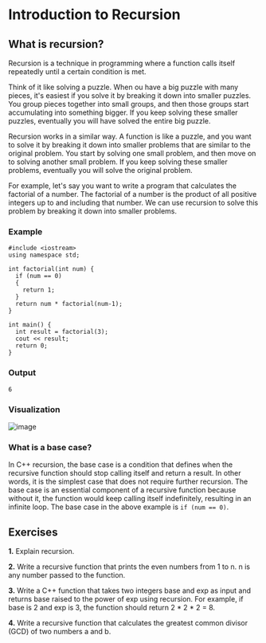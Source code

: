 # Introduction to Recursion

## What is recursion?
Recursion is a technique in programming where a function calls itself repeatedly until a certain condition is met.

Think of it like solving a puzzle. When ou have a big puzzle with many pieces, it's easiest if you solve it by breaking it down into smaller puzzles. You group pieces together into small groups, and then those groups start accumulating into something bigger. If you keep solving these smaller puzzles, eventually you will have solved the entire big puzzle.

Recursion works in a similar way. A function is like a puzzle, and you want to solve it by breaking it down into smaller problems that are similar to the original problem. You start by solving one small problem, and then move on to solving another small problem. If you keep solving these smaller problems, eventually you will solve the original problem.

For example, let's say you want to write a program that calculates the factorial of a number. The factorial of a number is the product of all positive integers up to and including that number. We can use recursion to solve this problem by breaking it down into smaller problems.

### Example
```
#include <iostream>
using namespace std;

int factorial(int num) {
  if (num == 0) 
  {
    return 1;
  }
  return num * factorial(num-1);
}

int main() {
  int result = factorial(3);
  cout << result;
  return 0;
}
```

### Output
```
6
```

### Visualization
![image](https://user-images.githubusercontent.com/111817058/232958410-5044204c-b636-480a-95cb-d0ea7ded314d.png)

### What is a base case?
In C++ recursion, the base case is a condition that defines when the recursive function should stop calling itself and return a result. In other words, it is the simplest case that does not require further recursion. The base case is an essential component of a recursive function because without it, the function would keep calling itself indefinitely, resulting in an infinite loop. The base case in the above example is ```if (num == 0)```.

## Exercises
**1.** Explain recursion.

**2.** Write a recursive function that prints the even numbers from 1 to n. n is any number passed to the function.

**3.** Write a C++ function that takes two integers base and exp as input and returns base raised to the power of exp using recursion. For example, if base is 2 and exp is 3, the function should return 2 * 2 * 2 = 8.

**4.** Write a recursive function that calculates the greatest common divisor (GCD) of two numbers a and b.
